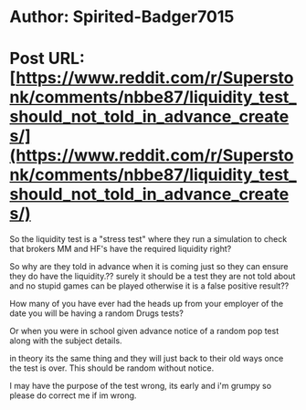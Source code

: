 # Author: Spirited-Badger7015
# Post URL: [https://www.reddit.com/r/Superstonk/comments/nbbe87/liquidity_test_should_not_told_in_advance_creates/](https://www.reddit.com/r/Superstonk/comments/nbbe87/liquidity_test_should_not_told_in_advance_creates/)


So the liquidity test is a "stress test" where they run a simulation to check that brokers MM and HF's have the required liquidity right?

So why are they told in advance when it is coming just so they can ensure they do have the liquidity.?? surely it should be a test they are not told about  and no stupid games can be played otherwise it is a false positive result??

How many of you have ever had the heads up from your employer of the date you will be having a random Drugs tests? 

Or when you were in school given advance notice of a random pop test along with the subject details. 

in theory its the same thing and they will just back to their old ways once the test is over. This should be random without notice.

I may have the purpose of the test wrong, its early and i'm grumpy so please do correct me if im wrong.